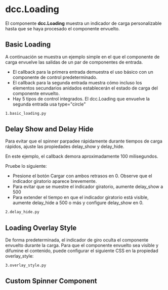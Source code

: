 # dcc.Loading

El componente **dcc.Loading** muestra un indicador de carga personalizable hasta que se haya procesado el componente envuelto.

## Basic Loading

A continuación se muestra un ejemplo simple en el que el componente de carga envuelve las salidas de un par de componentes de entrada.

- El callback para la primera entrada demuestra el uso básico con un componente de control predeterminado.
- El callback para la segunda entrada muestra cómo incluso los elementos secundarios anidados establecerán el estado de carga del componente envuelto.
- Hay 5 tipos de control integrados. El dcc.Loading que envuelve la segunda entrada usa type="circle"

```bash
1.basic_loading.py
```

## Delay Show and Delay Hide

Para evitar que el spinner parpadee rápidamente durante tiempos de carga rápidos, ajuste las propiedades delay_show y delay_hide.

En este ejemplo, el callback demora aproximadamente 100 milisegundos.

Pruebe lo siguiente:

- Presione el botón Cargar con ambos retrasos en 0. Observe que el indicador giratorio aparece brevemente.
- Para evitar que se muestre el indicador giratorio, aumente delay_show a 500
- Para extender el tiempo en que el indicador giratorio está visible, aumente delay_hide a 500 o más y configure delay_show en 0.

```bash
2.delay_hide.py
```

## Loading Overlay Style

De forma predeterminada, el indicador de giro oculta el componente envuelto durante la carga. Para que el componente envuelto sea visible y difumine el contenido, puede configurar el siguiente CSS en la propiedad overlay_style:

```bash
3.overlay_style.py
```

## Custom Spinner Component

